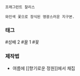 

```
프래그런트 찰리스

와인색 꽃으로 장식된 영광스러운 지구본.
```


### 태그


#성배 2
#꿀 1
#꽃 

### 제작법


* 여름에 [[향기로운 정원]]에서 채집